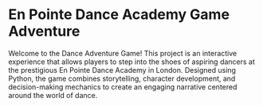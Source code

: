 
# En Pointe Dance Academy Game Adventure

Welcome to the Dance Adventure Game! This project is an interactive experience that allows players to step into the shoes of aspiring dancers at the prestigious En Pointe Dance Academy in London. Designed using Python, the game combines storytelling, character development, and decision-making mechanics to create an engaging narrative centered around the world of dance.
